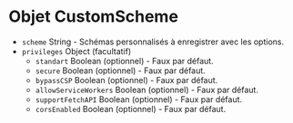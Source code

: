 # Objet CustomScheme

* `scheme` String - Schémas personnalisés à enregistrer avec les options.
* `privileges` Object (facultatif) 
  * `standart` Boolean (optionnel) - Faux par défaut.
  * `secure` Boolean (optionnel) - Faux par défaut.
  * `bypassCSP` Boolean (optionnel) - Faux par défaut.
  * `allowServiceWorkers` Boolean (optionnel) - Faux par défaut.
  * `supportFetchAPI` Boolean (optionnel) - Faux par défaut.
  * `corsEnabled` Boolean (optionnel) - Faux par défaut.